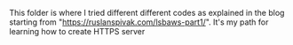 This folder is where I tried different different codes as explained in the blog starting from "https://ruslanspivak.com/lsbaws-part1/". It's my path for learning how to create HTTPS server
